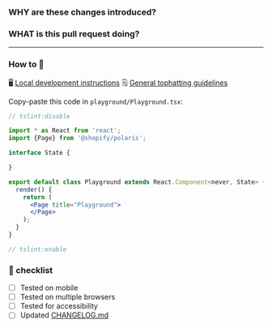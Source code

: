 ### WHY are these changes introduced?

<!--
  Context about the problem that’s being addressed.
  OR: if a GitHub issue exists, link to it below.
-->


### WHAT is this pull request doing?

<!--
  Summary of the changes committed.
  Before / after screenshots appreciated for UI changes.
-->


<!-- ℹ️ Delete the following for small / trivial changes -->
---

### How to 🎩

🖥 [Local development instructions](https://github.com/Shopify/polaris-react/blob/master/README.md#development)
🗒 [General tophatting guidelines](https://vault.shopify.com/developers/Tophatting)

<!--
  Give as much information as needed to experiment with the component
  in the playground.
-->

Copy-paste this code in `playground/Playground.tsx`:

```jsx
// tslint:disable

import * as React from 'react';
import {Page} from '@shopify/polaris';

interface State {

}

export default class Playground extends React.Component<never, State> {
  render() {
    return (
      <Page title="Playground">
      </Page>
    );
  }
}

// tslint:enable
```

### 🎩 checklist

- [ ] Tested on mobile
- [ ] Tested on multiple browsers
- [ ] Tested for accessibility
- [ ] Updated [CHANGELOG.md](https://github.com/Shopify/polaris-react/blob/master/CHANGELOG.md)
